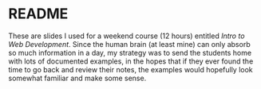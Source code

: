 README
======

These are slides I used for a weekend course (12 hours) entitled
*Intro to Web Development*. Since the human brain (at least mine) can only
absorb so much information in a day, my strategy was to send the students
home with lots of documented examples, in the hopes that if they ever
found the time to go back and review their notes, the 
examples would hopefully look somewhat familiar and make some sense.
